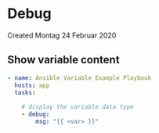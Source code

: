 # Debug
Created Montag 24 Februar 2020

Show variable content
---------------------
```yaml
- name: Ansible Variable Example Playbook
  hosts: app
  tasks:
  
    # display the variable data type
    - debug:
    	msg: "{{ <var> }}"
```

